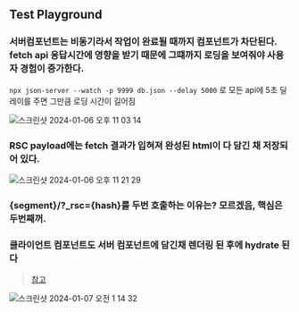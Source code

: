 ## Test Playground

### 서버컴포넌트는 비동기라서 작업이 완료될 때까지 컴포넌트가 차단된다. fetch api 응답시간에 영향을 받기 때문에 그떄까지 로딩을 보여줘야 사용자 경험이 증가한다.
`npx json-server --watch -p 9999 db.json --delay 5000` 로 모든 api에 5초 딜레이를 주면 그만큼 로딩 시간이 길어짐

![스크린샷 2024-01-06 오후 11 03 14](https://github.com/sangbooom/next14-app-dir-test/assets/43921054/c4bf4b28-e2e5-4e03-be57-6ba8b4c54e3a)

### RSC payload에는 fetch 결과가 입혀져 완성된 html이 다 담긴 채 저장되어 있다.
![스크린샷 2024-01-06 오후 11 21 29](https://github.com/sangbooom/next14-app-dir-test/assets/43921054/4fd9ea0f-bae9-4540-8d33-0b868e9ed717)

### {segment}/?_rsc={hash}를 두번 호출하는 이유는? 모르겠음, 핵심은 두번째꺼.

### 클라이언트 컴포넌트도 서버 컴포넌트에 담긴채 렌더링 된 후에 hydrate 된다
> [참고](https://velog.io/@gustjq4146/Next.js%EC%9D%98-%EB%A0%8C%EB%8D%94%EB%A7%81%EC%97%90-%EA%B4%80%ED%95%98%EC%97%AC#%ED%81%B4%EB%9D%BC%EC%9D%B4%EC%96%B8%ED%8A%B8-%EC%BB%B4%ED%8F%AC%EB%84%8C%ED%8A%B8%EB%8A%94-%EC%96%B4%EB%96%BB%EA%B2%8C-%EB%A0%8C%EB%8D%94%EB%A7%81-%EB%90%A0%EA%B9%8C)

![스크린샷 2024-01-07 오전 1 14 32](https://github.com/sangbooom/next14-app-dir-test/assets/43921054/ed428ab2-e80e-4608-83f8-3b2e69fa29f7)
